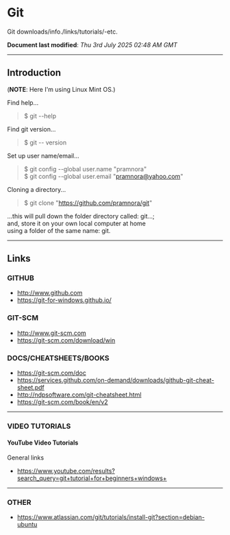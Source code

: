 # Git
Git downloads/info./links/tutorials/-etc.

**Document last modified**: *Thu 3rd July 2025 02:48 AM GMT*   

-----

## Introduction

(**NOTE**: Here I'm using Linux Mint OS.)  

Find help...  

> $ git --help  

Find git version...  

> $ git -- version  

Set up user name/email...  

> $ git config --global user.name "pramnora"    
> $ git config --global user.email "pramnora@yahoo.com"     

Cloning a directory...

> $ git clone "https://github.com/pramnora/git"

...this will pull down the folder directory called: git...;     
and, store it on your own local computer at home  
using a folder of the same name: git.     

-----

## Links

### GITHUB

- http://www.github.com  
- https://git-for-windows.github.io/  

### GIT-SCM

- http://www.git-scm.com  
- https://git-scm.com/download/win  

### DOCS/CHEATSHEETS/BOOKS

- https://git-scm.com/doc  
- https://services.github.com/on-demand/downloads/github-git-cheat-sheet.pdf  
- http://ndpsoftware.com/git-cheatsheet.html  
- https://git-scm.com/book/en/v2  

-----

### VIDEO TUTORIALS

#### YouTube Video Tutorials

General links  
- https://www.youtube.com/results?search_query=git+tutorial+for+beginners+windows+  

-----

### OTHER

- https://www.atlassian.com/git/tutorials/install-git?section=debian-ubuntu
